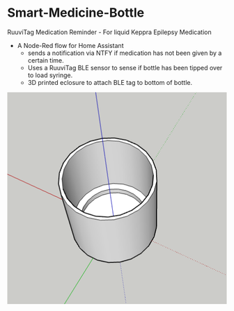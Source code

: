 # Smart-Medicine-Bottle
RuuviTag Medication Reminder - For liquid Keppra Epilepsy Medication

- A Node-Red flow for Home Assistant
  - sends a notification via NTFY if medication has not been given by a certain time.
  - Uses a RuuviTag BLE sensor to sense if bottle has been tipped over to load syringe.
  - 3D printed eclosure to attach BLE tag to bottom of bottle. 



![Bottle Sensor](https://github.com/Farmer-Eds-Shed/Smart-Medicine-Bottle/blob/main/Bottle%20Sensor.png?raw=true)
